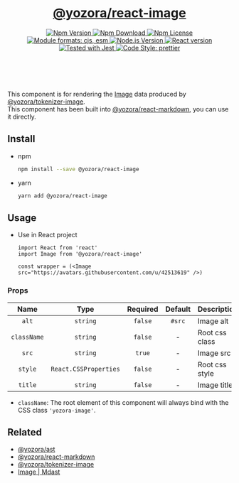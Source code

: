 <header>
  <h1 align="center">
    <a href="https://github.com/guanghechen/yozora-react/tree/master/packages/image#readme">@yozora/react-image</a>
  </h1>
  <div align="center">
    <a href="https://www.npmjs.com/package/@yozora/react-image">
      <img
        alt="Npm Version"
        src="https://img.shields.io/npm/v/@yozora/react-image.svg"
      />
    </a>
    <a href="https://www.npmjs.com/package/@yozora/react-image">
      <img
        alt="Npm Download"
        src="https://img.shields.io/npm/dm/@yozora/react-image.svg"
      />
    </a>
    <a href="https://www.npmjs.com/package/@yozora/react-image">
      <img
        alt="Npm License"
        src="https://img.shields.io/npm/l/@yozora/react-image.svg"
      />
    </a>
    <a href="#install">
      <img
        alt="Module formats: cjs, esm"
        src="https://img.shields.io/badge/module_formats-cjs%2C%20esm-green.svg"
      />
    </a>
    <a href="https://github.com/nodejs/node">
      <img
        alt="Node.js Version"
        src="https://img.shields.io/node/v/@yozora/react-image"
      />
    </a>
    <a href="https://github.com/facebook/react">
      <img
        alt="React version"
        src="https://img.shields.io/npm/dependency-version/@yozora/react-image/peer/react"
      />
    </a>
    <a href="https://github.com/facebook/jest">
      <img
        alt="Tested with Jest"
        src="https://img.shields.io/badge/tested_with-jest-9c465e.svg"
      />
    </a>
    <a href="https://github.com/prettier/prettier">
      <img
        alt="Code Style: prettier"
        src="https://img.shields.io/badge/code_style-prettier-ff69b4.svg?style=flat-square"
      />
    </a>
  </div>
</header>
<br/>

This component is for rendering the [Image][@yozora/ast] data produced by
[@yozora/tokenizer-image][].\
This component has been built into [@yozora/react-markdown][], you can use it directly.


## Install

* npm

  ```bash
  npm install --save @yozora/react-image
  ```

* yarn

  ```bash
  yarn add @yozora/react-image
  ```


## Usage

* Use in React project

  ```tsx
  import React from 'react'
  import Image from '@yozora/react-image'

  const wrapper = (<Image src="https://avatars.githubusercontent.com/u/42513619" />)
  ```

### Props

Name        | Type                  | Required  | Default | Description
:----------:|:---------------------:|:---------:|:-------:|:-------------
`alt`       | `string`              | `false`   | `#src`  | Image alt
`className` | `string`              | `false`   | -       | Root css class
`src`       | `string`              | `true`    | -       | Image src
`style`     | `React.CSSProperties` | `false`   | -       | Root css style
`title`     | `string`              | `false`   | -       | Image title

* `className`: The root element of this component will always bind with the
  CSS class `'yozora-image'`.


## Related

* [@yozora/ast][]
* [@yozora/react-markdown][]
* [@yozora/tokenizer-image][]
* [Image | Mdast][mdast]


[@yozora/ast]: https://www.npmjs.com/package/@yozora/ast#image
[@yozora/react-markdown]: https://www.npmjs.com/package/@yozora/react-markdown
[@yozora/tokenizer-image]: https://www.npmjs.com/package/@yozora/tokenizer-image
[mdast]: https://github.com/syntax-tree/mdast#image
